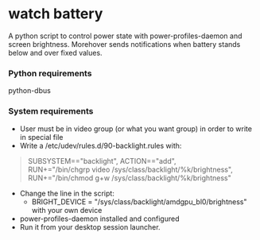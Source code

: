 # watch battery

A python script to control power state with power-profiles-daemon and
screen brightness. Morehover sends notifications when battery stands below and over fixed
values.
### Python requirements
python-dbus

### System requirements
- User must be in video group (or what you want group) in order to write in special file
- Write a /etc/udev/rules.d/90-backlight.rules with:
> SUBSYSTEM=="backlight", ACTION=="add", \
  RUN+="/bin/chgrp video /sys/class/backlight/%k/brightness", \
  RUN+="/bin/chmod g+w /sys/class/backlight/%k/brightness"

- Change the line in the script:
  - BRIGHT_DEVICE = "/sys/class/backlight/amdgpu_bl0/brightness" with your own device
- power-profiles-daemon installed and configured
- Run it from your desktop session launcher.